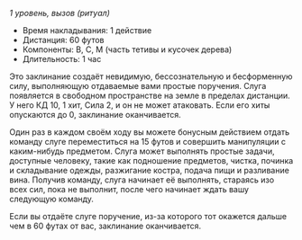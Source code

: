 *1 уровень, вызов (ритуал)*

- Время накладывания: 1 действие
- Дистанция: 60 футов
- Компоненты: В, С, М (часть тетивы и кусочек дерева)
- Длительность: 1 час

Это заклинание создаёт невидимую, бессознательную и бесформенную силу, выполняющую отдаваемые вами простые поручения. Слуга появляется в свободном пространстве на земле в пределах дистанции. У него КД 10, 1 хит, Сила 2, и он не может атаковать. Если его хиты опускаются до 0, заклинание оканчивается. 

Один раз в каждом своём ходу вы можете бонусным действием отдать команду слуге переместиться на 15 футов и совершить манипуляции с каким-нибудь предметом. Слуга может выполнять простые задачи, доступные человеку, такие как подношение предметов, чистка, починка и складывание одежды, разжигание костра, подача пищи и разливание вина. Получив команду, слуга начинает её выполнять, стараясь изо всех сил, пока не выполнит, после чего начинает ждать вашу следующую команду.

Если вы отдаёте слуге поручение, из-за которого тот окажется дальше чем в 60 футах от вас, заклинание оканчивается.